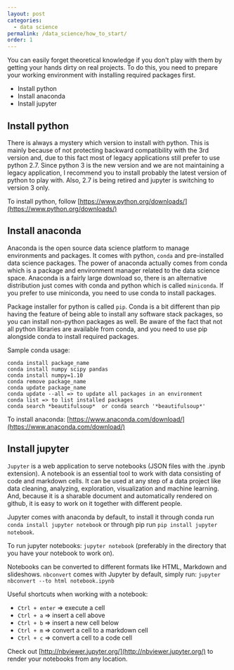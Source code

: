 ```yaml
---
layout: post
categories:
  - data science
permalink: /data_science/how_to_start/
order: 1
---
```

You can easily forget theoretical knowledge if you don't play with them by getting your hands dirty on real projects. To do this, you need to prepare your working environment with installing required packages first.

- Install python
- Install anaconda
- Install jupyter

## Install python

There is always a mystery which version to install with python. This is mainly because of not protecting backward compatibility with the 3rd version and, due to this fact most of legacy applications still prefer to use python 2.7. Since python 3 is the new version and we are not maintaining a legacy application, I recommend you to install probably the latest version of python to play with. Also, 2.7 is being retired and jupyter is switching to version 3 only.  

To install python, follow [https://www.python.org/downloads/](https://www.python.org/downloads/)

## Install anaconda

Anaconda is the open source data science platform to manage environments and packages. It comes with python, `conda` and pre-installed data science packages. The power of anaconda actually comes from conda which is a package and environment manager related to the data science space. Anaconda is a fairly large download so, there is an alternative distribution just comes with conda and python which is called `miniconda`. If you prefer to use miniconda, you need to use conda to install packages.

Package installer for python is called `pip`. Conda is a bit different than pip having the feature of being able to install any software stack packages, so you can install non-python packages as well. Be aware of the fact that not all python libraries are available from conda, and you need to use pip alongside conda to install required packages.

Sample conda usage:
```    
conda install package_name
conda install numpy scipy pandas
conda install numpy=1.10
conda remove package_name
conda update package_name
conda update --all => to update all packages in an environment
conda list => to list installed packages
conda search *beautifulsoup*  or conda search '*beautifulsoup*'
```
To install anaconda: [https://www.anaconda.com/download/](https://www.anaconda.com/download/)

## Install jupyter

`Jupyter` is a web application to serve notebooks (JSON files with the .ipynb extension). A notebook is an essential tool to work with data consisting of code and markdown cells. It can be used at any step of a data project like data cleaning, analyzing, exploration, visualization and machine learning. And, because it is a sharable document and automatically rendered on github, it is easy to work on it together with different people.  

Jupyter comes with anaconda by default, to install it through conda run `conda install jupyter notebook` or through pip run `pip install jupyter notebook`.  

To run jupyter notebooks: `jupyter notebook` (preferably in the directory that you have your notebook to work on).  

Notebooks can be converted to different formats like HTML, Markdown and slideshows. `nbconvert` comes with Jupyter by default, simply run: `jupyter nbconvert --to html notebook.ipynb`

Useful shortcuts when working with a notebook:
- `Ctrl + enter` => execute a cell
- `Ctrl + a` => insert a cell above
- `Ctrl + b` => insert a new cell below
- `Ctrl + m` => convert a cell to a markdown cell
- `Ctrl + c` => convert a cell to a code cell

Check out [http://nbviewer.jupyter.org/](http://nbviewer.jupyter.org/) to render your notebooks from any location.
